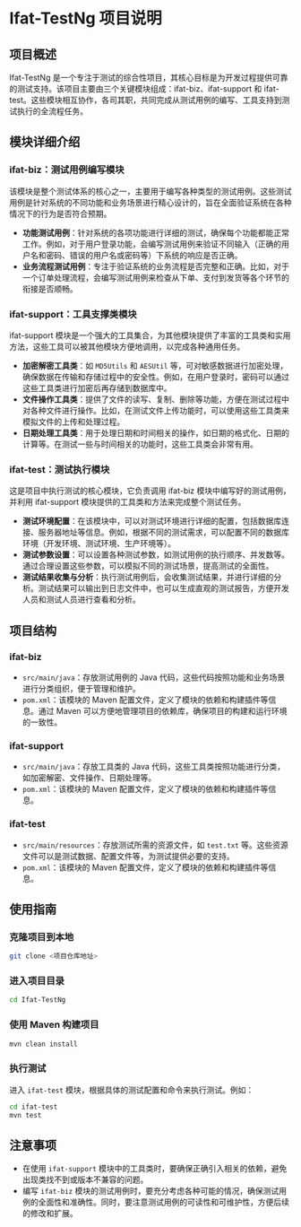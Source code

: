 # Ifat-TestNg 项目说明

## 项目概述

Ifat-TestNg 是一个专注于测试的综合性项目，其核心目标是为开发过程提供可靠的测试支持。该项目主要由三个关键模块组成：ifat-biz、ifat-support 和 ifat-test。这些模块相互协作，各司其职，共同完成从测试用例的编写、工具支持到测试执行的全流程任务。

## 模块详细介绍

### ifat-biz：测试用例编写模块

该模块是整个测试体系的核心之一，主要用于编写各种类型的测试用例。这些测试用例是针对系统的不同功能和业务场景进行精心设计的，旨在全面验证系统在各种情况下的行为是否符合预期。

- **功能测试用例**：针对系统的各项功能进行详细的测试，确保每个功能都能正常工作。例如，对于用户登录功能，会编写测试用例来验证不同输入（正确的用户名和密码、错误的用户名或密码等）下系统的响应是否正确。
- **业务流程测试用例**：专注于验证系统的业务流程是否完整和正确。比如，对于一个订单处理流程，会编写测试用例来检查从下单、支付到发货等各个环节的衔接是否顺畅。

### ifat-support：工具支撑类模块

ifat-support 模块是一个强大的工具集合，为其他模块提供了丰富的工具类和实用方法，这些工具可以被其他模块方便地调用，以完成各种通用任务。

- **加密解密工具类**：如 `MD5Utils` 和 `AESUtil` 等，可对敏感数据进行加密处理，确保数据在传输和存储过程中的安全性。例如，在用户登录时，密码可以通过这些工具类进行加密后再存储到数据库中。
- **文件操作工具类**：提供了文件的读写、复制、删除等功能，方便在测试过程中对各种文件进行操作。比如，在测试文件上传功能时，可以使用这些工具类来模拟文件的上传和处理过程。
- **日期处理工具类**：用于处理日期和时间相关的操作，如日期的格式化、日期的计算等。在测试一些与时间相关的功能时，这些工具类会非常有用。

### ifat-test：测试执行模块

这是项目中执行测试的核心模块，它负责调用 ifat-biz 模块中编写好的测试用例，并利用 ifat-support 模块提供的工具类和方法来完成整个测试任务。

- **测试环境配置**：在该模块中，可以对测试环境进行详细的配置，包括数据库连接、服务器地址等信息。例如，根据不同的测试需求，可以配置不同的数据库环境（开发环境、测试环境、生产环境等）。
- **测试参数设置**：可以设置各种测试参数，如测试用例的执行顺序、并发数等。通过合理设置这些参数，可以模拟不同的测试场景，提高测试的全面性。
- **测试结果收集与分析**：执行测试用例后，会收集测试结果，并进行详细的分析。测试结果可以输出到日志文件中，也可以生成直观的测试报告，方便开发人员和测试人员进行查看和分析。

## 项目结构

### ifat-biz

- `src/main/java`：存放测试用例的 Java 代码，这些代码按照功能和业务场景进行分类组织，便于管理和维护。
- `pom.xml`：该模块的 Maven 配置文件，定义了模块的依赖和构建插件等信息。通过 Maven 可以方便地管理项目的依赖库，确保项目的构建和运行环境的一致性。

### ifat-support

- `src/main/java`：存放工具类的 Java 代码，这些工具类按照功能进行分类，如加密解密、文件操作、日期处理等。
- `pom.xml`：该模块的 Maven 配置文件，定义了模块的依赖和构建插件等信息。

### ifat-test

- `src/main/resources`：存放测试所需的资源文件，如 `test.txt` 等。这些资源文件可以是测试数据、配置文件等，为测试提供必要的支持。
- `pom.xml`：该模块的 Maven 配置文件，定义了模块的依赖和构建插件等信息。

## 使用指南

### 克隆项目到本地

```sh
git clone <项目仓库地址>
```

### 进入项目目录

```sh
cd Ifat-TestNg
```

### 使用 Maven 构建项目

```sh
mvn clean install
```

### 执行测试

进入 `ifat-test` 模块，根据具体的测试配置和命令来执行测试。例如：

```sh
cd ifat-test
mvn test
```

## 注意事项

- 在使用 `ifat-support` 模块中的工具类时，要确保正确引入相关的依赖，避免出现类找不到或版本不兼容的问题。
- 编写 `ifat-biz` 模块的测试用例时，要充分考虑各种可能的情况，确保测试用例的全面性和准确性。同时，要注意测试用例的可读性和可维护性，方便后续的修改和扩展。
